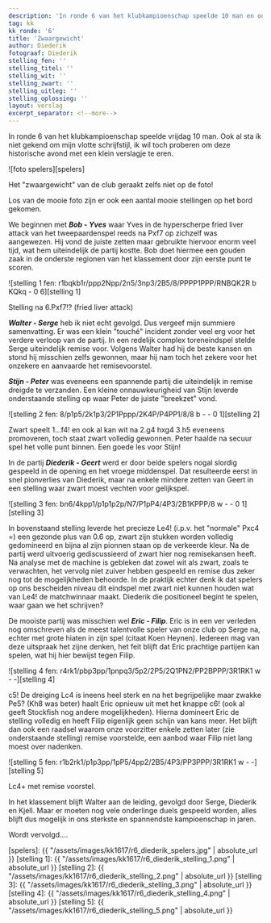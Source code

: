 ```yaml
---
description: 'In ronde 6 van het klubkampioenschap speelde 10 man en ook al sta ik niet gekend om mijn vlotte schrijfstijl, wil ik toch proberen om deze historische avond met een klein verslagje te eren.'
tag: kk
kk_ronde: '6'
title: 'Zwaargewicht'
author: Diederik
fotograaf: Diederik
stelling_fen: ''
stelling_titel: ''
stelling_wit: ''
stelling_zwart: ''
stelling_uitleg: ''
stelling_oplossing: ''
layout: verslag
excerpt_separator: <!--more-->
---
```

In ronde 6 van het klubkampioenschap speelde vrijdag 10 man. Ook al sta ik niet gekend om mijn vlotte schrijfstijl, ik wil toch proberen om deze historische avond met een klein verslagje te eren.<!--more-->

![foto spelers][spelers]

Het "zwaargewicht" van de club geraakt zelfs niet op de foto!

Los van de mooie foto zijn er ook een aantal mooie stellingen op het bord gekomen.

We beginnen met **_Bob - Yves_** waar Yves in de hyperscherpe fried liver attack van het tweepaardenspel reeds na Pxf7 op zichzelf was aangewezen. Hij vond de juiste zetten maar gebruikte hiervoor enorm veel tijd, wat hem uiteindelijk de partij kostte. Bob doet hiermee een gouden zaak in de onderste regionen van het klassement door zijn eerste punt te scoren.

![stelling 1 fen: r1bqkb1r/ppp2Npp/2n5/3np3/2B5/8/PPPP1PPP/RNBQK2R b KQkq - 0 6][stelling 1]

Stelling na 6.Pxf7!? (fried liver attack)

**_Walter - Serge_** heb ik niet echt gevolgd. Dus vergeef mijn summiere samenvatting. Er was een klein "touché" incident zonder veel erg voor het verdere verloop van de partij. In een redelijk complex toreneindspel stelde Serge uiteindelijk remise voor. Volgens Walter had hij de beste kansen en stond hij misschien zelfs gewonnen, maar hij nam toch het zekere voor het onzekere en aanvaarde het remisevoorstel.

**_Stijn - Peter_** was eveneens een spannende partij die uiteindelijk in remise dreigde te verzanden. Een kleine onnauwkeurigheid van Stijn leverde onderstaande stelling op waar Peter de juiste "breekzet" vond.

![stelling 2 fen: 8/p1p5/2k1p3/2P1Pppp/2K4P/P4PP1/8/8 b - - 0 1][stelling 2]

Zwart speelt 1...f4! en ook al kan wit na 2.g4 hxg4 3.h5 eveneens promoveren, toch staat zwart volledig gewonnen. Peter haalde na secuur spel het volle punt binnen. Een goede les voor Stijn!

In de partij **_Diederik - Geert_** werd er door beide spelers nogal slordig gespeeld in de opening en het vroege middenspel. Dat resulteerde eerst in snel pionverlies van Diederik, maar na enkele mindere zetten van Geert in een stelling waar zwart moest vechten voor gelijkspel.

![stelling 3 fen: bn6/4kpp1/p1p1p2p/N7/P1pP4/4P3/2B1KPPP/8 w - - 0 1][stelling 3]

In bovenstaand stelling leverde het precieze Le4! (i.p.v. het "normale" Pxc4 =) een gezonde plus van 0.6 op, zwart zijn stukken worden volledig gedomineerd en bijna al zijn pionnen staan op de verkeerde kleur. Na de partij werd uitvoerig gediscussieerd of zwart hier nog remisekansen heeft. Na analyse met de machine is gebleken dat zowel wit als zwart, zoals te verwachten, het vervolg niet zuiver hebben gespeeld en remise dus zeker nog tot de mogelijkheden behoorde. In de praktijk echter denk ik dat spelers op ons bescheiden niveau dit eindspel met zwart niet kunnen houden wat van Le4! de matchwinnaar maakt. Diederik die positioneel begint te spelen, waar gaan we het schrijven?

De mooiste partij was misschien wel **_Eric - Filip_**. Eric is in een ver verleden nog omschreven als de meest talentvolle speler van onze club op Serge na, echter met grote hiaten in zijn spel (citaat Koen Heynen). Iedereen mag van deze uitspraak het zijne denken, het feit blijft dat Eric prachtige partijen kan spelen, wat hij hier bewijst tegen Filip.

![stelling 4 fen: r4rk1/pbp3pp/1pnpq3/5p2/2P5/2Q1PN2/PP2BPPP/3R1RK1 w - -][stelling 4]

c5! De dreiging Lc4 is ineens heel sterk en na het begrijpelijke maar zwakke Pe5? (Kh8 was beter) haalt Eric opnieuw uit met het knappe c6! (ook al geeft Stockfish nog andere mogelijkheden). Hierna domineert Eric de stelling volledig en heeft Filip eigenlijk geen schijn van kans meer. Het blijft dan ook een raadsel waarom onze voorzitter enkele zetten later (zie onderstaande stelling) remise voorstelde, een aanbod waar Filip niet lang moest over nadenken.

![stelling 5 fen: r1b2rk1/p1p3pp/1pP5/4pp2/2B5/4P3/PP3PPP/3R1RK1 w - -][stelling 5]

Lc4+ met remise voorstel.

In het klassement blijft Walter aan de leiding, gevolgd door Serge, Diederik en Kjell. Maar er moeten nog vele onderlinge duels gespeeld worden, alles blijft dus mogelijk in ons sterkste en spannendste kampioenschap in jaren.

Wordt vervolgd....

[spelers]: {{ "/assets/images/kk1617/r6_diederik_spelers.jpg" | absolute_url }}
[stelling 1]: {{ "/assets/images/kk1617/r6_diederik_stelling_1.png" | absolute_url }}
[stelling 2]: {{ "/assets/images/kk1617/r6_diederik_stelling_2.png" | absolute_url }}
[stelling 3]: {{ "/assets/images/kk1617/r6_diederik_stelling_3.png" | absolute_url }}
[stelling 4]: {{ "/assets/images/kk1617/r6_diederik_stelling_4.png" | absolute_url }}
[stelling 5]: {{ "/assets/images/kk1617/r6_diederik_stelling_5.png" | absolute_url }}
